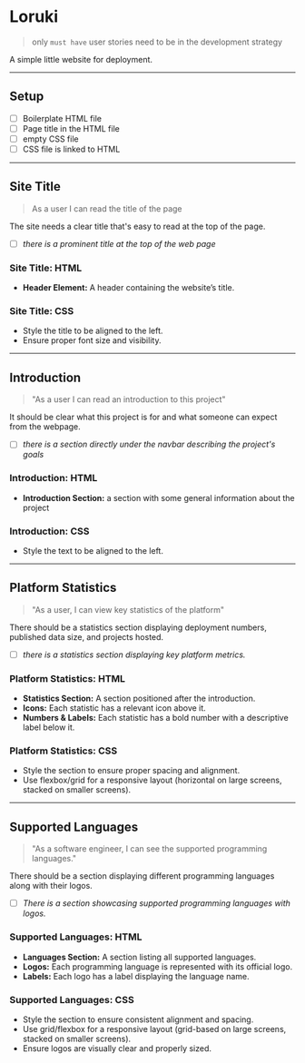 # Loruki

> only `must have` user stories need to be in the development strategy

A simple little website for deployment.

---

## Setup

- [ ] Boilerplate HTML file
- [ ] Page title in the HTML file
- [ ] empty CSS file
- [ ] CSS file is linked to HTML

---

<!--
  all issues for this user story have a `for: site title` label

  this section can be copy-pasted into an issue on the project board

  you can add more labels to these issues (`html`, `css`, `documentation`, ...)
-->

<!-- issue title -->

## Site Title

> As a user I can read the title of the page

The site needs a clear title that's easy to read at the top of the page.

<!-- acceptance criteria -->

- [ ] _there is a prominent title at the top of the web page_

<!-- code you think you will need -->

### Site Title: HTML

- **Header Element:** A header containing the website’s title.

### Site Title: CSS

- Style the title to be aligned to the left.
- Ensure proper font size and visibility.

---

## Introduction

> "As a user I can read an introduction to this project"

It should be clear what this project is for and what someone can expect from the
webpage.

- [ ] _there is a section directly under the navbar describing the project's
      goals_

### Introduction: HTML

- **Introduction Section:** a section with some general information about the
  project

### Introduction: CSS

- Style the text to be aligned to the left.

---

## Platform Statistics

> "As a user, I can view key statistics of the platform"

There should be a statistics section displaying deployment numbers, published
data size, and projects hosted.

- [ ] _there is a statistics section displaying key platform metrics._

### Platform Statistics: HTML

- **Statistics Section:** A section positioned after the introduction.
- **Icons:** Each statistic has a relevant icon above it.
- **Numbers & Labels:** Each statistic has a bold number with a descriptive
  label below it.

### Platform Statistics: CSS

- Style the section to ensure proper spacing and alignment.
- Use flexbox/grid for a responsive layout (horizontal on large screens, stacked
  on smaller screens).

---

## Supported Languages

> "As a software engineer, I can see the supported programming languages."

There should be a section displaying different programming languages along with
their logos.

- [ ] _There is a section showcasing supported programming languages with
      logos._

### Supported Languages: HTML

- **Languages Section:** A section listing all supported languages.
- **Logos:** Each programming language is represented with its official logo.
- **Labels:** Each logo has a label displaying the language name.

### Supported Languages: CSS

- Style the section to ensure consistent alignment and spacing.
- Use grid/flexbox for a responsive layout (grid-based on large screens, stacked
  on smaller screens).
- Ensure logos are visually clear and properly sized.
